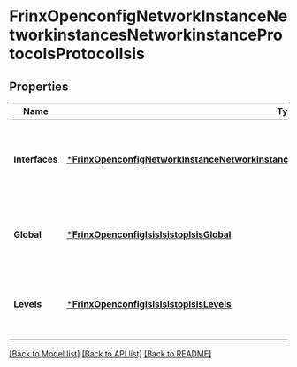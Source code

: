 # FrinxOpenconfigNetworkInstanceNetworkinstancesNetworkinstanceProtocolsProtocolIsis

## Properties
Name | Type | Description | Notes
------------ | ------------- | ------------- | -------------
**Interfaces** | [***FrinxOpenconfigNetworkInstanceNetworkinstancesNetworkinstanceProtocolsProtocolIsisInterfaces**](frinx.openconfig.network.instance.networkinstances.networkinstance.protocols.protocol.isis.Interfaces.md) | Optional[This container defines global ISIS interface configuration and state information.] REF:Optional.empty | [optional] [default to null]
**Global** | [***FrinxOpenconfigIsisIsistopIsisGlobal**](frinx.openconfig.isis.isistop.isis.Global.md) | Optional[This container defines global ISIS configuration and state information.] REF:Optional.empty | [optional] [default to null]
**Levels** | [***FrinxOpenconfigIsisIsistopIsisLevels**](frinx.openconfig.isis.isistop.isis.Levels.md) | Optional[This container defines ISIS level configuration and state information.] REF:Optional.empty | [optional] [default to null]

[[Back to Model list]](../README.md#documentation-for-models) [[Back to API list]](../README.md#documentation-for-api-endpoints) [[Back to README]](../README.md)


